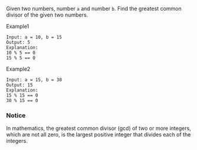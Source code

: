 Given two numbers, number `a` and number `b`. Find the greatest common divisor of the given two numbers.

Example1
```
Input: a = 10, b = 15
Output: 5
Explanation:
10 % 5 == 0
15 % 5 == 0
```
Example2
```
Input: a = 15, b = 30
Output: 15
Explanation:
15 % 15 == 0
30 % 15 == 0
```
### Notice
In mathematics, the greatest common divisor (gcd) of two or more integers, which are not all zero, is the largest positive integer that divides each of the integers.